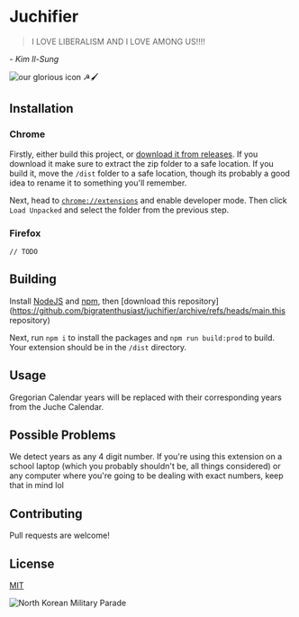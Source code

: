 # Juchifier

> I LOVE LIBERALISM AND I LOVE AMONG US!!!!

*- Kim Il-Sung*

![our glorious icon ☭🖌️](https://i.imgur.com/rbxfGn4.png)

## Installation

### Chrome
Firstly, either build this project, or [download it from releases](https://github.com/bigratenthusiast/juchifier/releases/download/1.1.0/juchifier.zip). If you download it make sure to extract the zip folder to a safe location. If you build it, move the `/dist` folder to a safe location, though its probably a good idea to rename it to something you'll remember.

Next, head to [`chrome://extensions`](chrome://extensions) and enable developer mode. Then click `Load Unpacked` and select the folder from the previous step. 

### Firefox
`// TODO`

## Building
Install [NodeJS](https://nodejs.org/en/) and [npm](https://www.npmjs.com/), then [download this repository](https://github.com/bigratenthusiast/juchifier/archive/refs/heads/main.this repository)

Next, run `npm i` to install the packages and `npm run build:prod` to build. Your extension should be in the `/dist` directory.

## Usage
Gregorian Calendar years will be replaced with their corresponding years from the Juche Calendar.

## Possible Problems
We detect years as any 4 digit number. If you're using this extension on a school laptop (which you probably shouldn't be, all things considered) or any computer where you're going to be dealing with exact numbers, keep that in mind lol

## Contributing
Pull requests are welcome!

## License
[MIT](https://choosealicense.com/licenses/mit/)


![North Korean Military Parade](https://c.tenor.com/7BoZ2uinUpgAAAAS/korea-utara-korut.gif)
